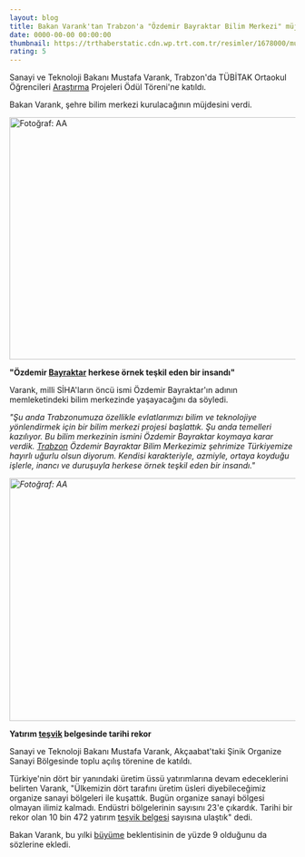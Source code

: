 ```yaml
--- 
layout: blog
title: Bakan Varank'tan Trabzon'a "Özdemir Bayraktar Bilim Merkezi" müjdesi
date: 0000-00-00 00:00:00
thumbnail: https://trthaberstatic.cdn.wp.trt.com.tr/resimler/1678000/mustafa-varank-aa-1678897.jpg
rating: 5
---
```

<p>
	Sanayi ve Teknoloji Bakanı Mustafa Varank, Trabzon'da TÜBİTAK Ortaokul Öğrencileri <a href="https://www.trthaber.com/etiket/arastirma/" target="_blank">Araştırma</a> Projeleri Ödül Töreni'ne katıldı.</p>
<p>
	Bakan Varank, şehre bilim merkezi kurulacağının müjdesini verdi.</p>
<p>
	<img alt="Fotoğraf: AA" src="../dosyalar/images/aa_picture_20211020_25885490.jpg" style="width: 650px; height: 427px;" /></p>
<p>
	<strong>"Özdemir <a href="https://www.trthaber.com/etiket/bayraktar/" target="_blank">Bayraktar</a> herkese örnek teşkil eden bir insandı"</strong></p>
<p>
	Varank, milli SİHA'ların öncü ismi Özdemir Bayraktar'ın adının memleketindeki bilim merkezinde yaşayacağını da söyledi.</p>
<p>
	<em>"Şu anda Trabzonumuza özellikle evlatlarımızı bilim ve teknolojiye yönlendirmek için bir bilim merkezi projesi başlattık. Şu anda temelleri kazılıyor. Bu bilim merkezinin ismini Özdemir Bayraktar koymaya karar verdik. <a href="https://www.trthaber.com/etiket/trabzon/" target="_blank">Trabzon</a> Özdemir Bayraktar Bilim Merkezimiz şehrimize Türkiyemize hayırlı uğurlu olsun diyorum. Kendisi karakteriyle, azmiyle, ortaya koyduğu işlerle, inancı ve duruşuyla herkese örnek teşkil eden bir insandı."</em></p>
<p>
	<em><img alt="Fotoğraf: AA" src="../dosyalar/images/aa_picture_20211020_25885496.jpg" style="width: 650px; height: 428px;" /></em></p>
<p>
	<strong>Yatırım <a href="https://www.trthaber.com/etiket/tesvik/" target="_blank">teşvik</a> belgesinde tarihi rekor</strong></p>
<p>
	Sanayi ve Teknoloji Bakanı Mustafa Varank, Akçaabat'taki Şinik Organize Sanayi Bölgesinde toplu açılış törenine de katıldı.</p>
<p>
	Türkiye'nin dört bir yanındaki üretim üssü yatırımlarına devam edeceklerini belirten Varank, "Ülkemizin dört tarafını üretim üsleri diyebileceğimiz organize sanayi bölgeleri ile kuşattık. Bugün organize sanayi bölgesi olmayan ilimiz kalmadı. Endüstri bölgelerinin sayısını 23'e çıkardık. Tarihi bir rekor olan 10 bin 472 yatırım <a href="https://www.trthaber.com/etiket/tesvik-belgesi/" target="_blank">teşvik belgesi</a> sayısına ulaştık" dedi.</p>
<p>
	Bakan Varank, bu yılki <a href="https://www.trthaber.com/etiket/buyume/" target="_blank">büyüme</a> beklentisinin de yüzde 9 olduğunu da sözlerine ekledi. </p>
